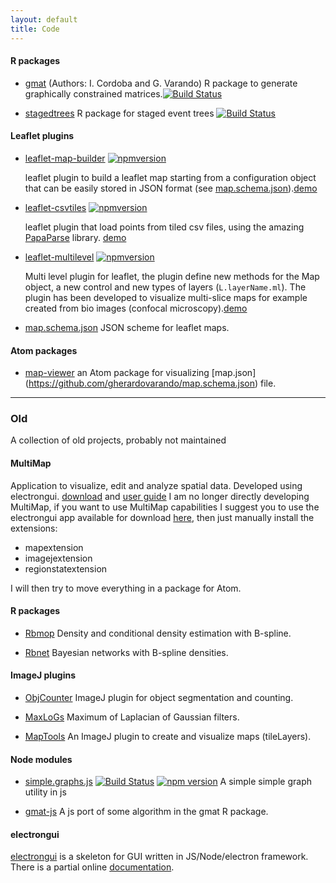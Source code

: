 ```yaml
--- 
layout: default 
title: Code 
---
```


#### R packages 

- [gmat](https://github.com/irenecrsn/gmat) (Authors: I. Cordoba and G. Varando)
  R package to generate graphically constrained matrices.[![Build Status](https://travis-ci.org/irenecrsn/gmat.svg?branch=master)](https://travis-ci.org/irenecrsn/gmat)

- [stagedtrees](https://github.com/gherardovarando/stagedtrees) 
  R package for staged event trees [![Build Status](https://travis-ci.com/gherardovarando/stagedtrees.svg?branch=master)](https://travis-ci.com/gherardovarando/stagedtrees) 

#### Leaflet plugins

- [leaflet-map-builder](https://github.com/gherardovarando/leaflet-map-builder)
  [![npmversion](https://badge.fury.io/js/leaflet-map-builder.svg)](https://badge.fury.io/js/leaflet-map-builder)

   leaflet plugin to build a leaflet map starting from a configuration object
   that can be easily stored in JSON format (see [map.schema.json](https://github.com/gherardovarando/map.schema.json)).[demo](https://gherardovarando.github.io/leaflet-map-builder/) 

- [leaflet-csvtiles](https://github.com/gherardovarando/leaflet-csvtiles)
  [![npmversion](https://badge.fury.io/js/leaflet-csvtiles.svg)](https://badge.fury.io/js/leaflet-csvtiles)

  leaflet plugin that load points from tiled csv files, using the amazing
  [PapaParse](http://papaparse.com/) library.
  [demo](https://gherardovarando.github.io/leaflet-csvtiles/demo/index.html)

- [leaflet-multilevel](https://github.com/gherardovarando/leaflet-multilevel)
  [![npmversion](https://badge.fury.io/js/leaflet-multilevel.svg)](https://badge.fury.io/js/leaflet-multilevel)
  
  Multi level plugin for leaflet, the plugin define new methods for the Map
  object, a new control and new types of layers (``L.layerName.ml``).  The
  plugin has been developed to visualize multi-slice maps for example created
  from bio images (confocal
  microscopy).[demo](https://gherardovarando.github.io/leaflet-multilevel/demo) 

- [map.schema.json](https://github.com/gherardovarando/map.schema.json) 
  JSON scheme for leaflet maps.

#### Atom packages

- [map-viewer](https://atom.io/packages/map-viewer) an Atom package for 
visualizing [map.json] (https://github.com/gherardovarando/map.schema.json) file.


--------------------
### Old 

A collection of old projects, probably not maintained

#### MultiMap 

 Application to visualize, edit and analyze spatial data. Developed using
 electrongui.
 [download](https://github.com/ComputationalIntelligenceGroup/MultiMap/releases)
 and [user
 guide](https://computationalintelligencegroup.github.io/MultiMap-documentation/)
I am no longer directly developing MultiMap, if you want to use MultiMap capabilities
I suggest you to use the electrongui app available for download [here](https://github.com/gherardovarando/electrongui-dist/releases), then just manually install the 
extensions: 
- mapextension
- imagejextension
- regionstatextension

I will then try to move everything in a package for Atom.

#### R packages


- [Rbmop](https://github.com/gherardovarando/Rbmop) 
  Density and conditional density estimation with B-spline. 

- [Rbnet](https://github.com/gherardovarando/Rbnet)
  Bayesian networks with B-spline densities.


#### ImageJ plugins

- [ObjCounter](https://github.com/ComputationalIntelligenceGroup/ObjCounter)
  ImageJ plugin for object segmentation and counting.

- [MaxLoGs](https://github.com/ComputationalIntelligenceGroup/MaxLoGs)
  Maximum of Laplacian of Gaussian filters.
  
- [MapTools](https://github.com/ComputationalIntelligenceGroup/Map_tools) 
 An ImageJ plugin to create and visualize maps (tileLayers).

#### Node modules

- [simple.graphs.js](https://github.com/gherardovarando/graphs.js) [![Build Status](https://travis-ci.com/gherardovarando/graphs.js.svg?branch=master)](https://travis-ci.com/gherardovarando/graphs.js)
[![npm version](https://badge.fury.io/js/simple.graphs.js.svg)](https://badge.fury.io/js/simple.graphs.js)
A simple simple graph utility in js 

- [gmat-js](https://github.com/gherardovarando/gmat-js) A js port of some algorithm in
the gmat R package.   

#### electrongui 

[electrongui](https://github.com/gherardovarando/electrongui) is a skeleton for GUI written in JS/Node/electron framework.
There is a partial online [documentation](https://gherardovarando.github.io/electrongui/API.html).


